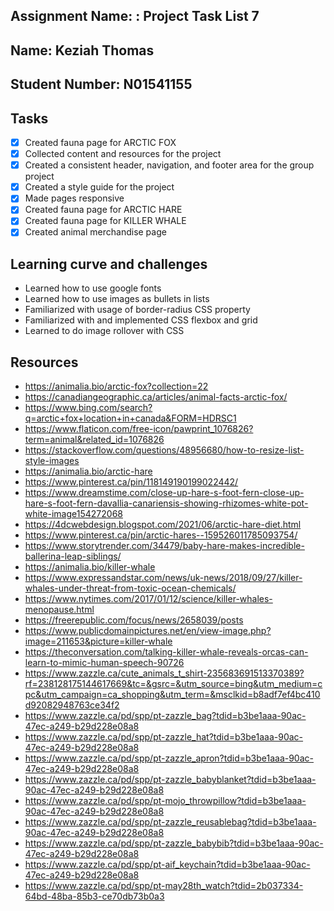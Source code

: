 ## Assignment Name: : Project Task List 7

## Name: Keziah Thomas

## Student Number: N01541155

## Tasks

- [x] Created fauna page for ARCTIC FOX
- [x] Collected content and resources for the project
- [x] Created a consistent header, navigation, and footer area for the group project
- [x] Created a style guide for the project
- [x] Made pages responsive
- [x] Created fauna page for ARCTIC HARE
- [x] Created fauna page for KILLER WHALE
- [x] Created animal merchandise page

## Learning curve and challenges

- Learned how to use google fonts
- Learned how to use images as bullets in lists
- Familiarized with usage of border-radius CSS property
- Familiarized with and implemented CSS flexbox and grid
- Learned to do image rollover with CSS

## Resources

- https://animalia.bio/arctic-fox?collection=22
- https://canadiangeographic.ca/articles/animal-facts-arctic-fox/
- https://www.bing.com/search?q=arctic+fox+location+in+canada&FORM=HDRSC1
- https://www.flaticon.com/free-icon/pawprint_1076826?term=animal&related_id=1076826
- https://stackoverflow.com/questions/48956680/how-to-resize-list-style-images
- https://animalia.bio/arctic-hare
- https://www.pinterest.ca/pin/118149190199022442/
- https://www.dreamstime.com/close-up-hare-s-foot-fern-close-up-hare-s-foot-fern-davallia-canariensis-showing-rhizomes-white-pot-white-image154272068
- https://4dcwebdesign.blogspot.com/2021/06/arctic-hare-diet.html
- https://www.pinterest.ca/pin/arctic-hares--159526011785093754/
- https://www.storytrender.com/34479/baby-hare-makes-incredible-ballerina-leap-siblings/
- https://animalia.bio/killer-whale
- https://www.expressandstar.com/news/uk-news/2018/09/27/killer-whales-under-threat-from-toxic-ocean-chemicals/
- https://www.nytimes.com/2017/01/12/science/killer-whales-menopause.html
- https://freerepublic.com/focus/news/2658039/posts
- https://www.publicdomainpictures.net/en/view-image.php?image=211653&picture=killer-whale
- https://theconversation.com/talking-killer-whale-reveals-orcas-can-learn-to-mimic-human-speech-90726
- https://www.zazzle.ca/cute_animals_t_shirt-235683691513370389?rf=238128175144617669&tc=&gsrc=&utm_source=bing&utm_medium=cpc&utm_campaign=ca_shopping&utm_term=&msclkid=b8adf7ef4bc410d92082948763ce34f2
- https://www.zazzle.ca/pd/spp/pt-zazzle_bag?tdid=b3be1aaa-90ac-47ec-a249-b29d228e08a8
- https://www.zazzle.ca/pd/spp/pt-zazzle_hat?tdid=b3be1aaa-90ac-47ec-a249-b29d228e08a8
- https://www.zazzle.ca/pd/spp/pt-zazzle_apron?tdid=b3be1aaa-90ac-47ec-a249-b29d228e08a8
- https://www.zazzle.ca/pd/spp/pt-zazzle_babyblanket?tdid=b3be1aaa-90ac-47ec-a249-b29d228e08a8
- https://www.zazzle.ca/pd/spp/pt-mojo_throwpillow?tdid=b3be1aaa-90ac-47ec-a249-b29d228e08a8
- https://www.zazzle.ca/pd/spp/pt-zazzle_reusablebag?tdid=b3be1aaa-90ac-47ec-a249-b29d228e08a8
- https://www.zazzle.ca/pd/spp/pt-zazzle_babybib?tdid=b3be1aaa-90ac-47ec-a249-b29d228e08a8
- https://www.zazzle.ca/pd/spp/pt-aif_keychain?tdid=b3be1aaa-90ac-47ec-a249-b29d228e08a8
- https://www.zazzle.ca/pd/spp/pt-may28th_watch?tdid=2b037334-64bd-48ba-85b3-ce70db73b0a3

